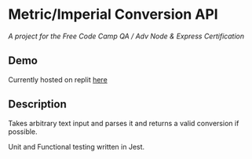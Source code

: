 # Metric/Imperial Conversion API
*A project for the Free Code Camp QA / Adv Node &amp; Express Certification*

## Demo
Currently hosted on replit [here](https://fcc-metricimpconverter.zenlex.repl.co/)

## Description
Takes arbitrary text input and parses it and returns a valid conversion if possible.

Unit and Functional testing written in Jest. 

